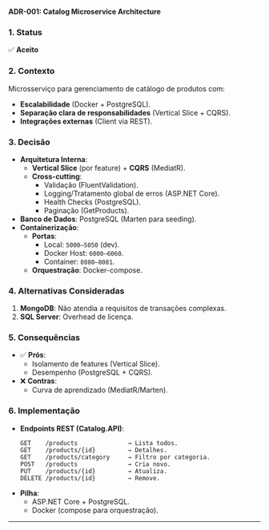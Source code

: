 
**ADR-001: Catalog Microservice Architecture**  

### **1. Status**  
✅ **Aceito**  

### **2. Contexto**  
Microsserviço para gerenciamento de catálogo de produtos com:  
- **Escalabilidade** (Docker + PostgreSQL).  
- **Separação clara de responsabilidades** (Vertical Slice + CQRS).  
- **Integrações externas** (Client via REST).  

### **3. Decisão**  
- **Arquitetura Interna**:  
  - **Vertical Slice** (por feature) + **CQRS** (MediatR).  
  - **Cross-cutting**:  
    - Validação (FluentValidation).  
    - Logging/Tratamento global de erros (ASP.NET Core).  
    - Health Checks (PostgreSQL).  
    - Paginação (GetProducts).  
- **Banco de Dados**: PostgreSQL (Marten para seeding).  
- **Containerização**:  
  - **Portas**:  
    - Local: `5000–5050` (dev).  
    - Docker Host: `6000–6060`.  
    - Container: `8080–8081`.  
  - **Orquestração**: Docker-compose.  

### **4. Alternativas Consideradas**  
1. **MongoDB**: Não atendia a requisitos de transações complexas.  
2. **SQL Server**: Overhead de licença.  

### **5. Consequências**  
- ✅ **Prós**:  
  - Isolamento de features (Vertical Slice).  
  - Desempenho (PostgreSQL + CQRS).  
- ❌ **Contras**:  
  - Curva de aprendizado (MediatR/Marten).  

### **6. Implementação**  
- **Endpoints REST (Catalog.API)**:  
  ```plaintext
  GET    /products              → Lista todos.  
  GET    /products/{id}         → Detalhes.  
  GET    /products/category     → Filtro por categoria.  
  POST   /products              → Cria novo.  
  PUT    /products/{id}         → Atualiza.  
  DELETE /products/{id}         → Remove.  
  ```  
- **Pilha**:  
  - ASP.NET Core + PostgreSQL.  
  - Docker (compose para orquestração).  


---  
